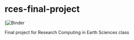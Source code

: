 # rces-final-project

[![Binder](https://mybinder.org/v2/gh/pangeo-data/pangeo-docker-images/2022.09.21?urlpath=git-pull%3Frepo%3Dhttps%253A%252F%252Fgithub.com%252Fparsellsx%252Frces-final-project%26urlpath%3Dretro%252Ftree%252Frces-final-project%252Ffinal_project.ipynb%26branch%3Dmain)

Final project for Research Computing in Earth Sciences class
